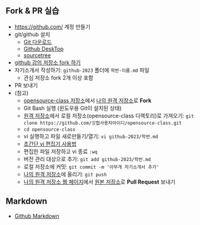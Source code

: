 Fork & PR 실습
--------------
* https://github.com/ 계정 만들기
* git/github 설치 
  * [Git 다운로드](https://git-scm.com/)
  * [Github DeskTop](https://desktop.github.com/)
  * [sourcetree](https://www.sourcetreeapp.com/)
* [github 강의 저장소 fork 하기](https://github.com/kakaotrack/opensource-class)
* 자기소개서 작성하기: `github-2023` 폴더에 `학번-이름.md` 파일
  - 관심 저장소 fork 2개 이상 포함 
* PR 보내기
* (참고)
  - [opensource-class 저장소](https://github.com/kakaotrack/opensource-class)에서 [나의 원격 저장소](https://github.com/나의깃헙아이디/opensource-class )로 **Fork**
  - Git Bash 실행 (윈도우용 Git이 설치된 상태)
  - [원격 저장소](https://github.com/나의깃헙아이디/opensource-class)에서 로컬 저장소(opensource-class 디렉토리)로 가져오기: `git clone https://github.com/깃헙사용자아이디/opensource-class.git`
  - `cd opensource-class`
  - vi 실행하고 파일 새로만들기/열기: `vi github-2023/학번.md`
  - [초간단 vi 편집기 사용법](http://kklyoon.tistory.com/100)
  - 편집한 파일 저장하고 vi 종료 `:wq`
  - 버전 관리 대상으로 추가: `git add github-2023/학번.md`
  - 로컬 저장소에 커밋: `git commit -m '아무개 자기소개서 추가'`
  - [나의 원격 저장소](https://github.com/나의깃헙아이디/opensource-class)에 올리기: `git push`
  - [나의 원격 저장소 웹 페이지](https://github.com/나의깃헙아이디/opensource-class/pulls)에서 [원본 저장소](https://github.com/kakaotrack/opensource-class)로 **Pull Request** 보내기

Markdown
--------
* [Github Markdown](https://guides.github.com/features/mastering-markdown/)
